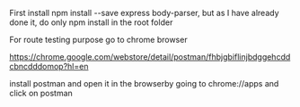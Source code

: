 First install npm install --save express body-parser, but as I have already done it, do only npm install in the root folder

For route testing purpose go to chrome browser

https://chrome.google.com/webstore/detail/postman/fhbjgbiflinjbdggehcddcbncdddomop?hl=en

install postman and open it in the browserby going to chrome://apps and click on postman 